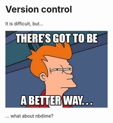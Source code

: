 # Version control

It is difficult, but...

![betterway](assets/betterway.jpg)

... what about nbdime?
